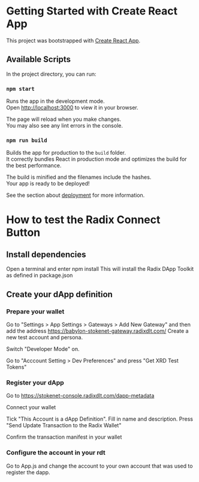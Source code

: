 # Getting Started with Create React App

This project was bootstrapped with [Create React App](https://github.com/facebook/create-react-app).

## Available Scripts

In the project directory, you can run:

### `npm start`

Runs the app in the development mode.\
Open [http://localhost:3000](http://localhost:3000) to view it in your browser.

The page will reload when you make changes.\
You may also see any lint errors in the console.

### `npm run build`

Builds the app for production to the `build` folder.\
It correctly bundles React in production mode and optimizes the build for the best performance.

The build is minified and the filenames include the hashes.\
Your app is ready to be deployed!

See the section about [deployment](https://facebook.github.io/create-react-app/docs/deployment) for more information.

# How to test the Radix Connect Button

## Install dependencies
Open a terminal and enter
npm install
This will install the Radix DApp Toolkit as defined in package.json

## Create your dApp definition

### Prepare your wallet
Go to "Settings > App Settings > Gateways > Add New Gateway" and then add the address  https://babylon-stokenet-gateway.radixdlt.com/
Create a new test account and persona.

Switch "Developer Mode" on.

Go to "Acccount Setting > Dev Preferences" and press "Get XRD Test Tokens"

### Register your dApp
Go to https://stokenet-console.radixdlt.com/dapp-metadata

Connect your wallet

Tick "This Account is a dApp Definition". Fill in name and description. Press "Send Update Transaction to the Radix Wallet"

Confirm the transaction manifest in your wallet

### Configure the account in your rdt
Go to App.js and change the account to your own account that was used to register the dapp.

